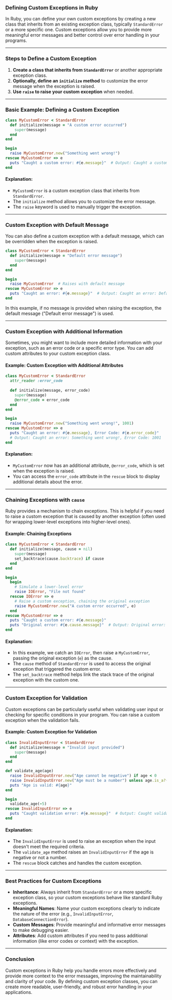 ### **Defining Custom Exceptions in Ruby**

In Ruby, you can define your own custom exceptions by creating a new class that inherits from an existing exception class, typically `StandardError` or a more specific one. Custom exceptions allow you to provide more meaningful error messages and better control over error handling in your programs.

---

### **Steps to Define a Custom Exception**

1. **Create a class that inherits from `StandardError`** or another appropriate exception class.
2. **Optionally, define an `initialize` method** to customize the error message when the exception is raised.
3. **Use `raise` to raise your custom exception** when needed.

---

### **Basic Example: Defining a Custom Exception**

```ruby
class MyCustomError < StandardError
  def initialize(message = "A custom error occurred")
    super(message)
  end
end

begin
  raise MyCustomError.new("Something went wrong!")
rescue MyCustomError => e
  puts "Caught a custom error: #{e.message}"  # Output: Caught a custom error: Something went wrong!
end
```

#### **Explanation**:
- `MyCustomError` is a custom exception class that inherits from `StandardError`.
- The `initialize` method allows you to customize the error message.
- The `raise` keyword is used to manually trigger the exception.

---

### **Custom Exception with Default Message**

You can also define a custom exception with a default message, which can be overridden when the exception is raised.

```ruby
class MyCustomError < StandardError
  def initialize(message = "Default error message")
    super(message)
  end
end

begin
  raise MyCustomError  # Raises with default message
rescue MyCustomError => e
  puts "Caught an error: #{e.message}"  # Output: Caught an error: Default error message
end
```

In this example, if no message is provided when raising the exception, the default message ("Default error message") is used.

---

### **Custom Exception with Additional Information**

Sometimes, you might want to include more detailed information with your exception, such as an error code or a specific error type. You can add custom attributes to your custom exception class.

#### **Example: Custom Exception with Additional Attributes**

```ruby
class MyCustomError < StandardError
  attr_reader :error_code
  
  def initialize(message, error_code)
    super(message)
    @error_code = error_code
  end
end

begin
  raise MyCustomError.new("Something went wrong!", 1001)
rescue MyCustomError => e
  puts "Caught an error: #{e.message}, Error Code: #{e.error_code}"  
  # Output: Caught an error: Something went wrong!, Error Code: 1001
end
```

#### **Explanation**:
- `MyCustomError` now has an additional attribute, `@error_code`, which is set when the exception is raised.
- You can access the `error_code` attribute in the `rescue` block to display additional details about the error.

---

### **Chaining Exceptions with `cause`**

Ruby provides a mechanism to chain exceptions. This is helpful if you need to raise a custom exception that is caused by another exception (often used for wrapping lower-level exceptions into higher-level ones).

#### **Example: Chaining Exceptions**

```ruby
class MyCustomError < StandardError
  def initialize(message, cause = nil)
    super(message)
    set_backtrace(cause.backtrace) if cause
  end
end

begin
  begin
    # Simulate a lower-level error
    raise IOError, "File not found"
  rescue IOError => e
    # Raise a custom exception, chaining the original exception
    raise MyCustomError.new("A custom error occurred", e)
  end
rescue MyCustomError => e
  puts "Caught a custom error: #{e.message}"
  puts "Original error: #{e.cause.message}"  # Output: Original error: File not found
end
```

#### **Explanation**:
- In this example, we catch an `IOError`, then raise a `MyCustomError`, passing the original exception (`e`) as the cause.
- The `cause` method of `StandardError` is used to access the original exception that triggered the custom error.
- The `set_backtrace` method helps link the stack trace of the original exception with the custom one.

---

### **Custom Exception for Validation**

Custom exceptions can be particularly useful when validating user input or checking for specific conditions in your program. You can raise a custom exception when the validation fails.

#### **Example: Custom Exception for Validation**

```ruby
class InvalidInputError < StandardError
  def initialize(message = "Invalid input provided")
    super(message)
  end
end

def validate_age(age)
  raise InvalidInputError.new("Age cannot be negative") if age < 0
  raise InvalidInputError.new("Age must be a number") unless age.is_a?(Numeric)
  puts "Age is valid: #{age}"
end

begin
  validate_age(-5)
rescue InvalidInputError => e
  puts "Caught validation error: #{e.message}"  # Output: Caught validation error: Age cannot be negative
end
```

#### **Explanation**:
- The `InvalidInputError` is used to raise an exception when the input doesn't meet the required criteria.
- The `validate_age` method raises an `InvalidInputError` if the age is negative or not a number.
- The `rescue` block catches and handles the custom exception.

---

### **Best Practices for Custom Exceptions**

- **Inheritance**: Always inherit from `StandardError` or a more specific exception class, so your custom exceptions behave like standard Ruby exceptions.
- **Meaningful Names**: Name your custom exceptions clearly to indicate the nature of the error (e.g., `InvalidInputError`, `DatabaseConnectionError`).
- **Custom Messages**: Provide meaningful and informative error messages to make debugging easier.
- **Attributes**: Add custom attributes if you need to pass additional information (like error codes or context) with the exception.

---

### **Conclusion**

Custom exceptions in Ruby help you handle errors more effectively and provide more context to the error messages, improving the maintainability and clarity of your code. By defining custom exception classes, you can create more readable, user-friendly, and robust error handling in your applications.
